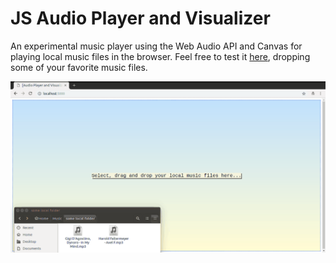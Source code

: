 # JS Audio Player and Visualizer

An experimental music player using the Web Audio API and Canvas for playing local music files in the browser.
Feel free to test it <a href="https://wwgoncalves.github.io/audio-player-visualizer/index.html">here</a>, dropping some of your favorite music files.

<p align="center">
  <img src="https://github.com/wwgoncalves/audio-player-visualizer/blob/master/example.gif?raw=true" width="683">
</p>
